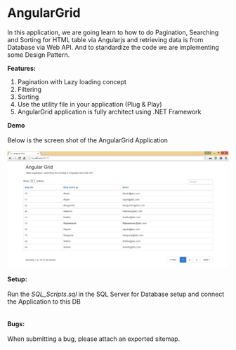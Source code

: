 # AngularGrid

In this application, we are going learn to how to do Pagination, Searching and Sorting for HTML table via Angularjs and retrieving data is from Database via Web API. And to standardize the code we are implementing some Design Pattern.

<b>Features: </b><br>
  1. Pagination with Lazy loading concept 
  2. Filtering 
  3. Sorting 
  4. Use the utility file in your application (Plug & Play) 
  5. AngularGrid application is fully architect using .NET Framework
  
<b>Demo</b><br><br>
Below is the screen shot of the AngularGrid Application<br><br>
<img src="https://raw.githubusercontent.com/Amitpnk/AngularGrid/master/Screenshot.png" alt="Screenshot of AngularGrid"/>

<b>Setup: </b><br><br>
  Run the <i>SQL_Scripts.sql</i> in the SQL Server for Database setup and connect the Application to this DB
<br><br><br>
<b>Bugs: </b><br><br>
  When submitting a bug, please attach an exported sitemap.
